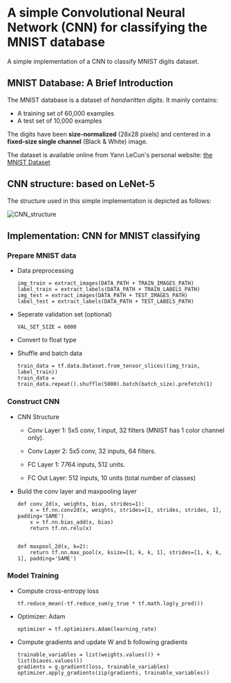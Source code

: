 # A simple Convolutional Neural Network (CNN) for classifying the MNIST database

A simple implementation of a CNN to classify MNIST digits dataset.

## MNIST Database: A Brief Introduction

The MNIST database is a dataset of *handwritten digits*. It mainly contains:
* A training set of 60,000 examples
* A test set of 10,000 examples

The digits have been **size-normalized** (28x28 pixels) and centered in a **fixed-size single channel** (Black & White) image.

The dataset is available online from Yann LeCun's personal website: [the MNIST Dataset](http://yann.lecun.com/exdb/mnist/)

## CNN structure: based on LeNet-5

The structure used in this simple implementation is depicted as follows:

![CNN_structure](https://github.com/ML1998/DeepLearningExamples/blob/main/MNIST/CNNstruct.png)

## Implementation: CNN for MNIST classifying

### Prepare MNIST data

* Data preprocessing

      img_train = extract_images(DATA_PATH + TRAIN_IMAGES_PATH)
      label_train = extract_labels(DATA_PATH + TRAIN_LABELS_PATH)
      img_test = extract_images(DATA_PATH + TEST_IMAGES_PATH)
      label_test = extract_labels(DATA_PATH + TEST_LABELS_PATH)

* Seperate validation set (optional)

      VAL_SET_SIZE = 6000 

* Convert to float type
* Shuffle and batch data

      train_data = tf.data.Dataset.from_tensor_slices((img_train, label_train))
      train_data = train_data.repeat().shuffle(5000).batch(batch_size).prefetch(1)

### Construct CNN
        
* CNN Structure
    * Conv Layer 1: 5x5 conv, 1 input, 32 filters (MNIST has 1 color channel only).

    * Conv Layer 2: 5x5 conv, 32 inputs, 64 filters.

    * FC Layer 1: 7*7*64 inputs, 512 units.
    * FC Out Layer: 512 inputs, 10 units (total number of classes)

* Build the conv layer and maxpooling layer

      def conv_2d(x, weights, bias, strides=1):
          x = tf.nn.conv2d(x, weights, strides=[1, strides, strides, 1], padding='SAME')
          x = tf.nn.bias_add(x, bias)
          return tf.nn.relu(x)


      def maxpool_2d(x, k=2):
          return tf.nn.max_pool(x, ksize=[1, k, k, 1], strides=[1, k, k, 1], padding='SAME')
    
### Model Training

* Compute cross-entropy loss
          
      tf.reduce_mean(-tf.reduce_sum(y_true * tf.math.log(y_pred)))
    
* Optimizer: Adam

      optimizer = tf.optimizers.Adam(learning_rate)
* Compute gradients and update W and b following gradients
    
      trainable_variables = list(weights.values()) + list(biases.values())
      gradients = g.gradient(loss, trainable_variables)
      optimizer.apply_gradients(zip(gradients, trainable_variables))